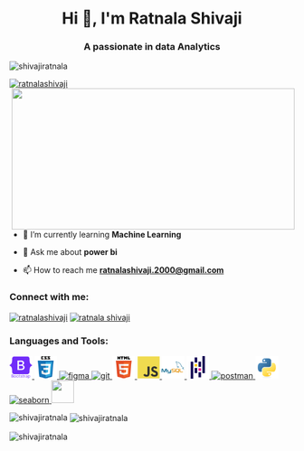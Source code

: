 
<h1 align="center">Hi 👋, I'm Ratnala Shivaji</h1>
<h3 align="center">A passionate in data Analytics </h3>

<p align="left"> <img src="https://komarev.com/ghpvc/?username=shivajiratnala&label=Profile%20views&color=0e75b6&style=flat" alt="shivajiratnala" /> </p>

<p align="left"> <a href="https://twitter.com/ratnalashivaji" target="blank"><img src="https://img.shields.io/twitter/follow/ratnalashivaji?logo=twitter&style=for-the-badge" alt="ratnalashivaji" /></a> <img align = 'right' height = '250' width = '500' src = 'https://static.wixstatic.com/media/c7f13e_eca8b5e5b362419ba44efe48d2b36535~mv2.gif'></p>

- 🌱 I’m currently learning **Machine Learning**

- 💬 Ask me about **power bi**

- 📫 How to reach me **ratnalashivaji.2000@gmail.com**

<h3 align="left">Connect with me:</h3>
<p align="left">
<a href="https://twitter.com/ratnalashivaji" target="blank"><img align="center" src="https://raw.githubusercontent.com/rahuldkjain/github-profile-readme-generator/master/src/images/icons/Social/twitter.svg" alt="ratnalashivaji" height="30" width="40" /></a>
<a href="https://linkedin.com/in/ratnala shivaji" target="blank"><img align="center" src="https://raw.githubusercontent.com/rahuldkjain/github-profile-readme-generator/master/src/images/icons/Social/linked-in-alt.svg" alt="ratnala shivaji" height="30" width="40" /></a>
</p>

<h3 align="left">Languages and Tools:</h3>
<p align="left"> <a href="https://getbootstrap.com" target="_blank" rel="noreferrer"> <img src="https://raw.githubusercontent.com/devicons/devicon/master/icons/bootstrap/bootstrap-plain-wordmark.svg" alt="bootstrap" width="40" height="40"/> </a> <a href="https://www.w3schools.com/css/" target="_blank" rel="noreferrer"> <img src="https://raw.githubusercontent.com/devicons/devicon/master/icons/css3/css3-original-wordmark.svg" alt="css3" width="40" height="40"/> </a> <a href="https://www.figma.com/" target="_blank" rel="noreferrer"> <img src="https://www.vectorlogo.zone/logos/figma/figma-icon.svg" alt="figma" width="40" height="40"/> </a> <a href="https://git-scm.com/" target="_blank" rel="noreferrer"> <img src="https://www.vectorlogo.zone/logos/git-scm/git-scm-icon.svg" alt="git" width="40" height="40"/> </a> <a href="https://www.w3.org/html/" target="_blank" rel="noreferrer"> <img src="https://raw.githubusercontent.com/devicons/devicon/master/icons/html5/html5-original-wordmark.svg" alt="html5" width="40" height="40"/> </a> <a href="https://developer.mozilla.org/en-US/docs/Web/JavaScript" target="_blank" rel="noreferrer"> <img src="https://raw.githubusercontent.com/devicons/devicon/master/icons/javascript/javascript-original.svg" alt="javascript" width="40" height="40"/> </a> <a href="https://www.mysql.com/" target="_blank" rel="noreferrer"> <img src="https://raw.githubusercontent.com/devicons/devicon/master/icons/mysql/mysql-original-wordmark.svg" alt="mysql" width="40" height="40"/> </a> <a href="https://pandas.pydata.org/" target="_blank" rel="noreferrer"> <img src="https://raw.githubusercontent.com/devicons/devicon/2ae2a900d2f041da66e950e4d48052658d850630/icons/pandas/pandas-original.svg" alt="pandas" width="40" height="40"/> </a> <a href="https://postman.com" target="_blank" rel="noreferrer"> <img src="https://www.vectorlogo.zone/logos/getpostman/getpostman-icon.svg" alt="postman" width="40" height="40"/> </a> <a href="https://www.python.org" target="_blank" rel="noreferrer"> <img src="https://raw.githubusercontent.com/devicons/devicon/master/icons/python/python-original.svg" alt="python" width="40" height="40"/> </a> <a href="https://seaborn.pydata.org/" target="_blank" rel="noreferrer"> <img src="https://seaborn.pydata.org/_images/logo-mark-lightbg.svg" alt="seaborn" width="40" height="40"/> </a> <img height = '40' width = '40' src = 'https://excelbiacademy.com/wp-content/uploads/2021/10/power-bi-animated-sq.gif'></p>

<p><img align="left" src="https://github-readme-stats.vercel.app/api/top-langs?username=shivajiratnala&show_icons=true&locale=en&layout=compact" alt="shivajiratnala" /></p>

<p>&nbsp;<img align="center" src="https://github-readme-stats.vercel.app/api?username=shivajiratnala&show_icons=true&locale=en" alt="shivajiratnala" /></p>

<p><img align="center" src="https://github-readme-streak-stats.herokuapp.com/?user=shivajiratnala&" alt="shivajiratnala" /></p>
